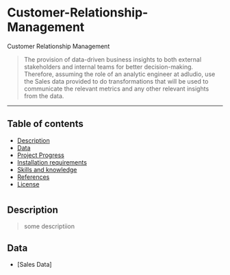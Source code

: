 # Customer-Relationship-Management
Customer Relationship Management 
> The provision of data-driven business insights to both external stakeholders and internal teams for better decision-making. Therefore, assuming the role of an analytic engineer at adludio, use the Sales data provided to do transformations that will be used to communicate the relevant metrics and any other relevant insights from the data. 

---
## Table of contents
* [Description](#description)
* [Data](#data)
* [Project Progress](#progress)
* [Installation requirements](#install)
* [Skills and knowledge](#hint)
* [References](#refs)
* [License](#license)

# <a name='description'></a>
## Description
> some descriptiion

<a name='data'></a>

## Data

- [Sales Data] <a name= https://drive.google.com/file/d/1Nz1ywJZvm0vtq_uwDUQkeBZH32NE3wWk/view></a>

